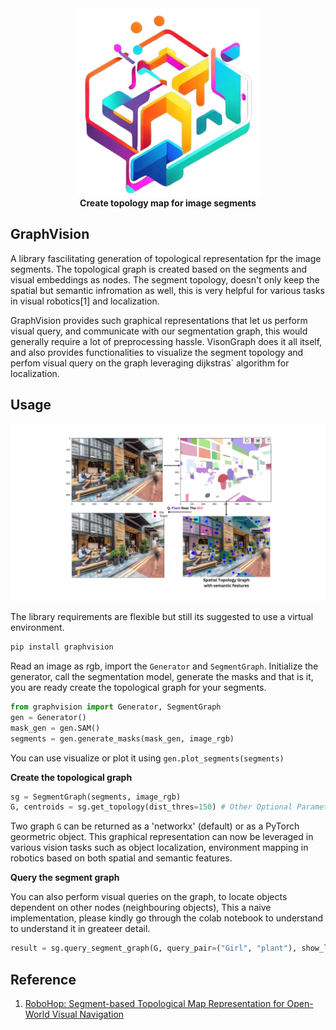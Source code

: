 
<div align="center" style="margin-bottom: 0;">
  <img src="https://github.com/mishra-18/GraphVision/blob/main/graphvision.png" width="300">
</div>
<div align="center"><b>Create topology map for image segments</b></div>

## GraphVision
A library fascilitating generation of topological representation fpr the image segments. The topological graph is created based on the segments and visual embeddings as nodes. The segment topology, doesn't only keep the spatial but semantic infromation as well, this is very helpful for various tasks in visual robotics[1] and localization. 

GraphVision provides such graphical representations that let us perform visual query, and communicate with our segmentation graph, this would generally require a lot of preprocessing hassle.
VisonGraph does it all itself, and also provides functionalities to visualize the segment topology and perfom visual query on the graph leveraging dijkstras` algorithm for localization.

## Usage
<div align="center" style="margin-bottom: 0;">
  <img src="https://github.com/mishra-18/GraphVision/blob/main/segmentmap.png">
</div>

The library requirements are flexible but still its suggested to use a virtual environment.
```python
pip install graphvision
```
Read an image as rgb, import the ```Generator``` and ```SegmentGraph```. Initialize the generator, call the segmentation model, generate the masks and that is it, you are ready create the topological graph for your segments.
```python
from graphvision import Generator, SegmentGraph
gen = Generator()
mask_gen = gen.SAM()
segments = gen.generate_masks(mask_gen, image_rgb)
```
You can use visualize or plot it using ```gen.plot_segments(segments)```

**Create the topological graph**
```python
sg = SegmentGraph(segments, image_rgb)
G, centroids = sg.get_topology(dist_thres=150) # Other Optional Parameters: area_percent, add_to_bbox
```

Two graph ```G``` can be returned as a 'networkx' (default) or as a PyTorch geormetric object. This graphical representation can now be leveraged in various vision tasks such as object localization, environment mapping in robotics based on both spatial and semantic features.

**Query the segment graph**

You can also perform visual queries on the graph, to locate objects dependent on other nodes (neighbouring objects), This a naive implementation, please kindly go through the colab notebook to understand to understand it in greateer detail.
```python
result = sg.query_segment_graph(G, query_pair=("Girl", "plant"), show_legend=True)
```
## Reference
1. [RoboHop: Segment-based Topological Map Representation for Open-World Visual Navigation
](https://oravus.github.io/RoboHop/)
